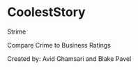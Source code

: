 CoolestStory
============

Strime

Compare Crime to Business Ratings

Created by: Avid Ghamsari and Blake Pavel
